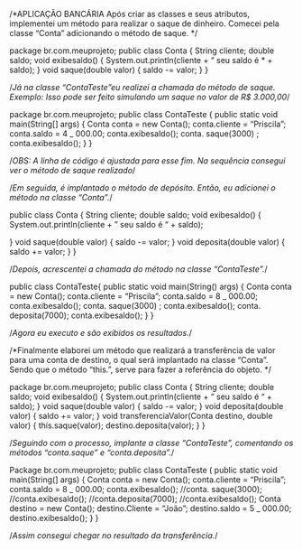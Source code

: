 /*APLICAÇÃO BANCÁRIA
Após criar as classes e seus atributos, implementei um método para realizar o saque de dinheiro.
Comecei pela classe “Conta” adicionando o método de saque.
*/

package br.com.meuprojeto;
public class Conta {
String cliente;
double saldo;
void exibesaldo() {
System.out.println(cliente + “ seu saldo é * + saldo);
}
void saque(double valor) {
saldo -= valor;
}
}

/*Já na classe “ContaTeste”eu realizei a chamada do método de saque.
Exemplo: Isso pode ser feito simulando um saque no valor de R$ 3.000,00*/

package br.com.meuprojeto;
public class ContaTeste {
public static void main(String[] args) {
Conta conta = new Conta();
conta.cliente = “Priscila”;
conta.saldo = 4 _ 000.00;
conta.exibesaldo();
conta. saque(3000) ;
conta.exibesaldo();
}
}

/*OBS: A linha de código é ajustada para esse fim.
Na sequência consegui ver o método de saque realizado*/

/*Em seguida, é implantado o método de depósito. Então, eu adicionei o
método na classe “Conta”.*/

public class Conta {
String cliente;
double saldo;
void exibesaldo() {
System.out.println(cliente + ” seu saldo é “ + saldo);

}
void saque(double valor) {
saldo -= valor;
}
void deposita(double valor) {
saldo += valor;
}
}

/*Depois, acrescentei a chamada do método na classe “ContaTeste”.*/

public class ContaTeste{
public static void main(String() args) {
Conta conta = new Conta();
conta.cliente = “Priscila”;
conta.saldo = 8 _ 000.00;
conta.exibesaldo();
conta. saque(3000) ;
conta.exibesaldo();
conta. deposita(7000);
conta.exibesaldo();
}
}

/*Agora eu executo e são exibidos os resultados.*/

/*Finalmente elaborei um método que realizará a transferência de valor para uma
conta de destino, o qual será implantado na classe “Conta”.
Sendo que o método “this.”, serve para fazer a referência do objeto. */

package br.com.meuprojeto;
public class Conta {
String cliente;
double saldo;
void exibesaldo() {
System.out.println(cliente + “ seu saldo é “ + saldo);
}
void saque(double valor) {
saldo -= valor;
}
void deposita(double valor) {
saldo += valor;
}
void transferenciaValor(Conta destino, double valor) {
thís.saque(valor);
destino.deposita(valor);
}
}

/*Seguindo com o processo, implante a classe “ContaTeste”, comentando os métodos
“conta.saque” e “conta.deposita”.*/

Package br.com.meuprojeto;
public class ContaTeste (
public static void main(String(] args) {
Conta conta = new Conta();
conta.cliente = “Priscila”;
conta.saldo = 8 _ 000.00;
conta.exibesaldo();
//conta. saque(3000);
//conta.exibesaldo();
//conta.deposita(7000);
//conta.exibesaldo();
Conta destino = new Conta();
destino.Cliente = “João”;
destino.saldo = 5 _ 000.00;
destino.exibesaldo();
}
}

/*Assim consegui chegar no resultado da transferência.*/




